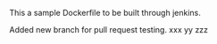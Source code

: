 This a sample Dockerfile to be built through jenkins.

Added new branch for pull request testing. xxx yy zzz
